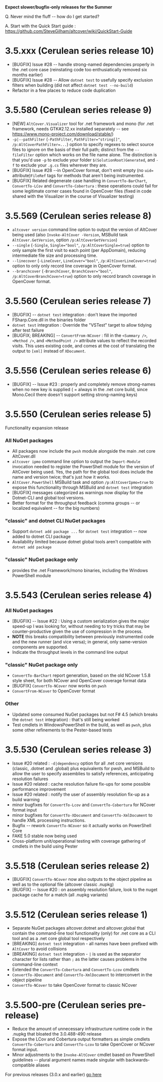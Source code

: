**Expect slower/bugfix-only releases for the Summer**

Q. Never mind the fluff -- how do I get started?

A. Start with the Quick Start guide : https://github.com/SteveGilham/altcover/wiki/QuickStart-Guide

# 3.5.xxx (Cerulean series release 10)
* [BUGFIX] Issue #28 -- handle strong-named dependencies properly in the .net core case (reinstating code too enthusiatically removed six months earlier)
* [BUGFIX] Issue #28 -- Allow `dotnet test` to usefully specify exclusion filters when building (did not affect `dotnet test --no-build`)
* Refactor in a few places to reduce code duplication 

# 3.5.580 (Cerulean series release 9)
* [NEW] `AltCover.Visualizer` tool for .net framework and mono (for .net framework, needs GTK#2.12.xx installed separately -- see https://www.mono-project.com/download/stable/)
* `-p|--pathFilter` (`-PathFilter`, `PathFilter="string[]"`, `/p:AltCoverPathFilter=...`) option to specify regexes to select source files to ignore on the basis of their full path; distinct from the `--fileFilter` option which works on the file name alone.  The distinction is that you'd use `-p` to exclude your folder `$(SolutionRoot)Generated`, and `-f` to exclude your `.g.cs` files wherever they are.
* [BUGFIX] Issue #28 --in OpenCover format,  don't emit empty (no `uid=` attribute)`FileRef` tags for methods that aren't being instrumented.
* [BUGFIX] Related degenerate case handling in `ConvertTo-BarChart`, `ConvertTo-LCov` and `ConvertTo-Cobertura` : these operations could fail for some legitimate corner cases found in OpenCover files (fixed in code shared with the Visualizer in the course of Visualizer testing)

# 3.5.569 (Cerulean series release 8)
* `altcover version` command line option to output the version of AltCover being used (also `Invoke-AltCover -Version`, MSBuild task `AltCover.GetVersion`, option `/p:AltCoverGetVersion`)
* `--single` (`-Single`, `Single="bool"`, `/p:AltCoverSingle=true`) option to only sample the first visit to each point (per AppDomain), reducing intermediate file size and processing time.
* `--linecover` (`-LineCover`, `LineCover="bool"`, `/p:AltCoverLineCover=true`) option to only only record line coverage in OpenCover format.
* `--branchcover` (`-BranchCover`, `BranchCover="bool"`, `/p:AltCoverBranchCover=true`) option to only record branch coverage in OpenCover format.

# 3.5.560 (Cerulean series release 7)
* [BUGFIX] -- `dotnet test` integration : don't leave the imported FSharp.Core.dll in the binaries folder
* `dotnet test` integration : Override the "VSTest" target to allow tidying after test failure
* [BUGFIX; BREAKING] -- `ConvertFrom-NCover` : fill in the `<Summary />`, `<Method />`, and `<MethodPoint />` attribute values to reflect the recorded visits.  This uses existing code, and comes at the cost of translating the output to `[xml]` instead of `XDocument`.

# 3.5.556 (Cerulean series release 6)
* [BUGFIX] -- Issue #23 : properly and completely remove strong-names when no new key is supplied ( = always in the .net core build, since Mono.Cecil there doesn't support setting strong-naming keys)

# 3.5.550 (Cerulean series release 5)
Functionality expansion release
### All NuGet packages
* All packages now include the `pwsh` module alongside the main .net core AltCover.dll
* `altcover ipmo` command line option to output the `Import-Module` invocation needed to register the PowerShell module for the version of AltCover being used.  Yes, the path for the global tool does include the name and version twice; that's just how it works.
* `AltCover.PowerShell` MSBuild task and option `/p:AltCoverIpmo=true` to expose this functionality through MSBuild and `dotnet test` integration
* [BUGFIX] messages categorized as warnings now display for the Dotnet-CLI and global tool versions.
* Better format for the throughput feedback (comma groups -- or localized equivalent -- for the big numbers)

### "classic" and dotnet CLI NuGet packages
* Support `dotnet add package ...` for `dotnet test` integration -- now added to dotnet CLI package
* Availability limited because dotnet global tools aren't compatible with `dotnet add package`

### "classic" NuGet package only
* provides the .net Framework/mono binaries, including the Windows PowerShell module

# 3.5.543 (Cerulean series release 4)
### All NuGet packages
* [BUGFIX] -- Issue #22 : Using a custom serialization gives the major speed-up I was looking for, without needing to try tricks that may be counter-productive given the use of compression in the process.
* **NOTE** this breaks compatibility between previously instrumented code and the new runner (and vice versa); in general, only same-version components are supported.
* Indicate the throughput levels in the command line output
### "classic" NuGet package only
* `ConvertTo-BarChart` report generation, based on the old NCover 1.5.8 style sheet, for both NCover and OpenCover coverage format data
* [BUGFIX] `ConvertTo-NCover` now works on `pwsh`
* `ConvertFrom-NCover` to OpenCover format
### Other
* Updated some consumed NuGet packages but not F# 4.5 (which breaks the `dotnet test` integration) : that's still being worked
* Test cmdlets in WindowsPowerShell in the build, as well as `pwsh`, plus some other refinements to the Pester-based tests

# 3.5.530 (Cerulean series release 3)
* Issue #20 related : `-d|dependency` option for all .net core versions (classic, .dotnet and .global) plus equivalents for pwsh, and MSBuild to allow the user to specify assemblies to satisfy references, anticipating resolution failures
* Issue #20 related : cache resolution failure fix-ups for some possible performance improvement
* Issue #20 related : notify the user of assembly resolution fix-up as a build warning
* minor bugfixes for `ConvertTo-Lcov` and `ConvertTo-Cobertura` for NCover format input
* minor bugfixes for `ConvertTo-XDocument` and `ConvertTo-XmlDocument` to handle XML processing instructions.
* Bugfix -- rework `ConvertTo-NCover` so it actually works on PowerShell Core
* FAKE 5.0 stable now being used
* Cross-platform unit/operational testing with coverage gathering of cmdlets in the build using Pester

# 3.5.518 (Cerulean series release 2)
* [BUGFIX] `ConvertTo-NCover` now also outputs to the object pipeline as well as to the optional file (altcover classic .nupkg)
* [BUGFIX] -- Issue #20 : on assembly resolution failure, look to the nuget package cache for a match (all .nupkg variants)

# 3.5.512 (Cerulean series release 1)
* Separate NuGet packages altcover.dotnet and altcover.global that contain the command-line tool functionality (only) for .net core as a CLI tool and as a .net core global tool respectively 
* [BREAKING] `dotnet test` integration - all names have been prefixed with `AltCover` to avoid collisions
* [BREAKING] `dotnet test` integration - `|` is used as the separator character for lists rather than `;` as the latter causes problems in the command-line context
* Extended the `ConvertTo-Cobertura` and `ConvertTo-Lcov` cmdlets
* `ConvertTo-XDocument` and `ConvertTo-XmlDocument` to interconvert in the object pipeline
* `ConvertTo-NCover` to take OpenCover format to classic NCover

# 3.5.500-pre (Cerulean series pre-release)
* Reduce the amount of unnecessary infrastructure runtime code in the .nupkg that bloated the 3.0.488-490 release
* Expose the LCov and Cobertura output formatters as simple cmdlets `ConvertTo-Cobertura` and `ConvertTo-Lcov` to take OpenCover or NCover format input.
* Minor adjustments to the `Invoke-AltCover` cmdlet based on PowerShell guidelines -- plural argument names made singular with backwards-compatible aliases

For previous releases (3.0.x and earlier) [go here](https://github.com/SteveGilham/altcover/blob/master/ReleaseNotes%20-%20Previously.md)